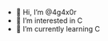 - 👋 Hi, I’m @4g4x0r
- 👀 I’m interested in C
- 🌱 I’m currently learning C

<!---
4g4x0r/4g4x0r is a ✨ special ✨ repository because its `README.md` (this file) appears on your GitHub profile.
You can click the Preview link to take a look at your changes.
--->
